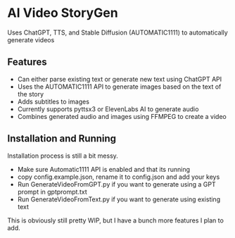 # AI Video StoryGen
Uses ChatGPT, TTS, and Stable Diffusion (AUTOMATIC1111) to automatically generate videos
## Features
- Can either parse existing text or generate new text using ChatGPT API
- Uses the AUTOMATIC1111 API to generate images based on the text of the story
- Adds subtitles to images
- Currently supports pyttsx3 or ElevenLabs AI to generate audio
- Combines generated audio and images using FFMPEG to create a video 
## Installation and Running
Installation process is still a bit messy. 
- Make sure  Automatic1111 API is enabled and that its running
- copy config.example.json, rename it to config.json and add your keys
- Run GenerateVideoFromGPT.py if you want to generate using a GPT prompt in gptprompt.txt
- Run GenerateVideoFromText.py if you want to generate using existing text

This is obviously still pretty WIP, but I have a bunch more features I plan to add.
